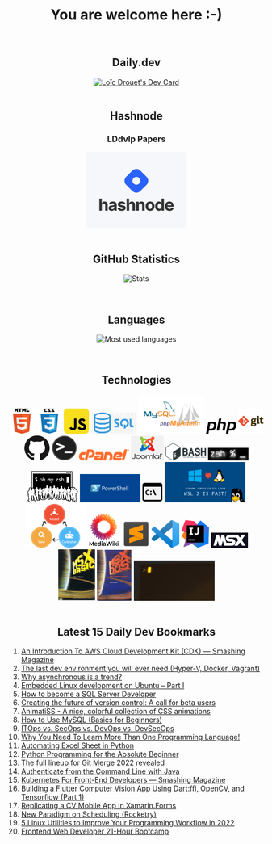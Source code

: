 <h1 align="center"> You are welcome here :-)</h1>

<br />

<div align="center">
    <h2>Daily.dev</h2>    
    <a href="https://app.daily.dev/LDdvlp">
        <img
            src="https://api.daily.dev/devcards/6a2db644d7b342d5924aa8a261fc3c97.png?r=d2h" width="400"
            alt="Loïc Drouet's Dev Card" 
        />
    </a>
</div>

<br />

<div align="center">
    <h2>Hashnode</h2>
    <h3>LDdvlp Papers</h3>
    <a href="https://lddvlp.hashnode.dev/">
        <img 
            src="/images/00-hashnode-logo.jfif" 
            width="200" alt="LDdvlp Papers" 
        />
    </a>
</div>

<br />

<div align="center">
    <h2>GitHub Statistics</h2>
    
![Stats](https://github-readme-stats.vercel.app/api?username=lddvlp&show_icons=true&theme=radical&count_private=true)

</div>

<br />

<div align="center">
    <h2>Languages</h2>

![Most used languages](https://github-readme-stats.vercel.app/api/top-langs/?username=lddvlp)

</div>

<br />

<div align="center">
    <h2>Technologies</h2>

<!-- Image #01    -->
<img alt="HTML5" width="50px" src="https://raw.githubusercontent.com/github/explore/80688e429a7d4ef2fca1e82350fe8e3517d3494d/topics/html/html.png" />

<!-- Image #02    -->
<img alt="CSS3" width="50px" src="https://raw.githubusercontent.com/github/explore/80688e429a7d4ef2fca1e82350fe8e3517d3494d/topics/css/css.png" />

<!-- Image #03    -->
<img alt="JavaScript" width="50px"   src="/images/03-javascript-logo.png" />

<!-- Image #04    -->
<img alt="SQL" width="90px" src="/images/04-sql-logo.jpg" />

<!-- Image #05    -->
<img alt="phpMyAdmin-MySQL" width="130px" src="/images/05-phpmyadmin-mysql-logo.png" />

<!-- Image #06    -->
<img alt="PHP" width="60px" src="/images/06-php-logo-alt.png" />

<!-- Image #07    -->
<img alt="Git" width="50px" src="https://raw.githubusercontent.com/github/explore/80688e429a7d4ef2fca1e82350fe8e3517d3494d/topics/git/git.png" />

<!-- Image #08    -->
<img alt="GitHub" width="50px" src="https://raw.githubusercontent.com/github/explore/78df643247d429f6cc873026c0622819ad797942/topics/github/github.png" />

<!-- Image #09    -->
<img alt="Shell" width="50px" src="https://raw.githubusercontent.com/github/explore/80688e429a7d4ef2fca1e82350fe8e3517d3494d/topics/terminal/terminal.png" />

<!-- Image #10    -->
<img alt="cPanel" width="100px" src="/images/10-cpanel-logo.png" />

<!-- Image #11    -->
<img alt="Joomla!" width="65px" src="/images/11-joomla-logo.png" />

<!-- Image #12    -->
<img alt="Bash" width="80px" src="/images/12-bash-logo.png" />

<!-- Image #13    -->
<img alt="Zsh" width="80px" src="/images/13-zsh-logo.gif" />

<!-- Image #14    -->
<img alt="Oh My Zsh" width="100px" src="/images/14-oh_my_zsh-logo.png" />

<!-- Image #15    -->
<img alt="PowerShell" width="120px" src="/images/15-powershell-logo.jpg" />

<!-- Image #16    -->
<img alt="cmd" width="40px" src="/images/16-cmd-logo.png" />

<!-- Image #17    -->
<img alt="WSL2" width="160px" src="/images/17-wsl2-logo.jpg" />

<!-- Image #18    -->
<img alt="MVC" width="120px" src="/images/18-mvc-logo.jpg" />

<!-- Image #19    -->
<img alt="MediaWiki" width="65px" src="/images/19-mediawiki-logo.png" />

<!-- Image #90    -->
<img alt="Sublime Text" width="55px" src="/images/90-sublime_text-logo.png" />

<!-- Image #91    -->
<img alt="VS Code" width="55px" src="/images/91-vs_code-logo.png" />

<!-- Image #92    -->
<img alt="IntelliJ IDEA" width="55px" src="/images/92-intellij_idea.png" />

<!-- Image #95   -->
<img alt="MSX" width="73px" src="/images/95-msx-logo.png" />

<!-- Image #96    -->
<img alt="MSX-BASIC" width="73px" src="/images/96-msx_ basic-logo.jfif" />

<!-- Image #97    -->
<img alt="MSX-DOS" width="69px" src="/images/97-msx_dos-logo.jpg" />

<!-- Image #99    -->
<img alt="Amber Terminal" width="160px" src="/images/98-amber_terminal.gif" />

</div>

<br />

<div align="center">
    <h2>Latest 15 Daily Dev Bookmarks</h2>
</div>

<!-- daily.dev BOOKMARKS:START -->
1. [An Introduction To AWS Cloud Development Kit &lpar;CDK&rpar; — Smashing Magazine](https://app.daily.dev/posts/rh_ARrti_?utm_source=rss&utm_medium=bookmarks&utm_campaign=Yaq6rDv_C)
2. [The last dev environment you will ever need &lpar;Hyper-V, Docker, Vagrant&rpar;](https://app.daily.dev/posts/KAJMF8hlr?utm_source=rss&utm_medium=bookmarks&utm_campaign=Yaq6rDv_C)
3. [Why asynchronous is a trend?](https://app.daily.dev/posts/C_aaysTL7?utm_source=rss&utm_medium=bookmarks&utm_campaign=Yaq6rDv_C)
4. [Embedded Linux development on Ubuntu – Part I](https://app.daily.dev/posts/hV6Jyj01s?utm_source=rss&utm_medium=bookmarks&utm_campaign=Yaq6rDv_C)
5. [How to become a SQL Server Developer](https://app.daily.dev/posts/uFtfeaVfY?utm_source=rss&utm_medium=bookmarks&utm_campaign=Yaq6rDv_C)
6. [Creating the future of version control: A call for beta users](https://app.daily.dev/posts/44aKboHMy?utm_source=rss&utm_medium=bookmarks&utm_campaign=Yaq6rDv_C)
7. [AnimatiSS - A nice, colorful collection of CSS animations](https://app.daily.dev/posts/XtCnF9C6x?utm_source=rss&utm_medium=bookmarks&utm_campaign=Yaq6rDv_C)
8. [How to Use MySQL &lpar;Basics for Beginners&rpar;](https://app.daily.dev/posts/iW8wiLxhu?utm_source=rss&utm_medium=bookmarks&utm_campaign=Yaq6rDv_C)
9. [ITOps vs. SecOps vs. DevOps vs. DevSecOps](https://app.daily.dev/posts/mgqRWKsip?utm_source=rss&utm_medium=bookmarks&utm_campaign=Yaq6rDv_C)
10. [Why You Need To Learn More Than One Programming Language!](https://app.daily.dev/posts/KdNTKk7hW?utm_source=rss&utm_medium=bookmarks&utm_campaign=Yaq6rDv_C)
11. [Automating Excel Sheet in Python](https://app.daily.dev/posts/fwOAsnz7M?utm_source=rss&utm_medium=bookmarks&utm_campaign=Yaq6rDv_C)
12. [Python Programming for the Absolute Beginner](https://app.daily.dev/posts/xUNe37pnY?utm_source=rss&utm_medium=bookmarks&utm_campaign=Yaq6rDv_C)
13. [The full lineup for Git Merge 2022 revealed](https://app.daily.dev/posts/0_jKA-h4Y?utm_source=rss&utm_medium=bookmarks&utm_campaign=Yaq6rDv_C)
14. [Authenticate from the Command Line with Java](https://app.daily.dev/posts/2zAVsgHFU?utm_source=rss&utm_medium=bookmarks&utm_campaign=Yaq6rDv_C)
15. [Kubernetes For Front-End Developers — Smashing Magazine](https://app.daily.dev/posts/3FIwQ3BQY?utm_source=rss&utm_medium=bookmarks&utm_campaign=Yaq6rDv_C)
16. [Building a Flutter Computer Vision App Using Dart:ffi, OpenCV, and Tensorflow &lpar;Part 1&rpar;](https://app.daily.dev/posts/Lwj9jM3Kf?utm_source=rss&utm_medium=bookmarks&utm_campaign=Yaq6rDv_C)
17. [Replicating a CV Mobile App in Xamarin.Forms](https://app.daily.dev/posts/lczW5GXXu?utm_source=rss&utm_medium=bookmarks&utm_campaign=Yaq6rDv_C)
18. [New Paradigm on Scheduling &lpar;Rocketry&rpar;](https://app.daily.dev/posts/CvoVBklg-?utm_source=rss&utm_medium=bookmarks&utm_campaign=Yaq6rDv_C)
19. [5 Linux Utilities to Improve Your Programming Workflow in 2022](https://app.daily.dev/posts/oek2U20kd?utm_source=rss&utm_medium=bookmarks&utm_campaign=Yaq6rDv_C)
20. [Frontend Web Developer 21-Hour Bootcamp](https://app.daily.dev/posts/e-lUEsSk8?utm_source=rss&utm_medium=bookmarks&utm_campaign=Yaq6rDv_C)

<!-- daily.dev BOOKMARKS:END -->

